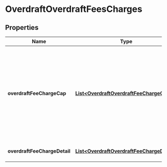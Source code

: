 
# OverdraftOverdraftFeesCharges

## Properties
Name | Type | Description | Notes
------------ | ------------- | ------------- | -------------
**overdraftFeeChargeCap** | [**List&lt;OverdraftOverdraftFeeChargeCap&gt;**](OverdraftOverdraftFeeChargeCap.md) | Details about any caps (maximum charges) that apply to a particular fee/charge. Capping can either be based on an amount (in gbp), an amount (in items) or a rate. |  [optional]
**overdraftFeeChargeDetail** | [**List&lt;OverdraftOverdraftFeeChargeDetail&gt;**](OverdraftOverdraftFeeChargeDetail.md) | Details about the fees/charges | 




